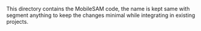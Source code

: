 This directory contains the MobileSAM code, the name is kept same with segment anything to keep the changes minimal while integrating in existing projects.
